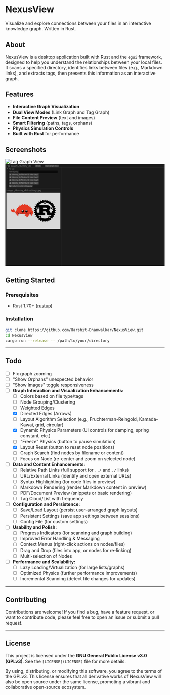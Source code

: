 # NexusView

Visualize and explore connections between your files in an interactive knowledge graph. Written in Rust.

## About

NexusView is a desktop application built with Rust and the `egui` framework, designed to help you understand the relationships between your local files. It scans a specified directory, identifies links between files (e.g., Markdown links), and extracts tags, then presents this information as an interactive graph.

## Features

- **Interactive Graph Visualization**
- **Dual View Modes** (Link Graph and Tag Graph)
- **File Content Preview** (text and images)
- **Smart Filtering** (paths, tags, orphans)
- **Physics Simulation Controls**
- **Built with Rust** for performance

## Screenshots

![Tag Graph View](assets/tag-graph-view.png)
![Image Preview](assets/image-preview.png)

## Getting Started

### Prerequisites

- Rust 1.70+ ([rustup](https://rustup.rs/))

### Installation

```bash
git clone https://github.com/Harshit-Dhanwalkar/NexusView.git
cd NexusView
cargo run --release -- /path/to/your/directory
```

---

## Todo

- [ ] Fix graph zooming
- [ ] "Show Orphans" unexpected behavior
- [ ] "Show Images" toggle responsiveness
- [ ] **Graph Interaction and Visualization Enhancements:**
  - [ ] Colors based on file type/tags
  - [ ] Node Grouping/Clustering
  - [ ] Weighted Edges
  - [x] Directed Edges (Arrows)
  - [ ] Layout Algorithm Selection (e.g., Fruchterman-Reingold, Kamada-Kawai, grid, circular)
  - [x] Dynamic Physics Parameters (UI controls for damping, spring constant, etc.)
  - [ ] "Freeze" Physics (button to pause simulation)
  - [x] Layout Reset (button to reset node positions)
  - [ ] Graph Search (find nodes by filename or content)
  - [ ] Focus on Node (re-center and zoom on selected node)
- [ ] **Data and Content Enhancements:**
  - [ ] Relative Path Links (full support for `../` and `./` links)
  - [ ] URL/External Links (identify and open external URLs)
  - [ ] Syntax Highlighting (for code files in preview)
  - [ ] Markdown Rendering (render Markdown content in preview)
  - [ ] PDF/Document Preview (snippets or basic rendering)
  - [ ] Tag Cloud/List with frequency
- [ ] **Configuration and Persistence:**
  - [ ] Save/Load Layout (persist user-arranged graph layouts)
  - [ ] Persistent Settings (save app settings between sessions)
  - [ ] Config File (for custom settings)
- [ ] **Usability and Polish:**
  - [ ] Progress Indicators (for scanning and graph building)
  - [ ] Improved Error Handling & Messaging
  - [ ] Context Menus (right-click actions on nodes/files)
  - [ ] Drag and Drop (files into app, or nodes for re-linking)
  - [ ] Multi-selection of Nodes
- [ ] **Performance and Scalability:**
  - [ ] Lazy Loading/Virtualization (for large lists/graphs)
  - [ ] Optimized Physics (further performance improvements)
  - [ ] Incremental Scanning (detect file changes for updates)

---

## Contributing

Contributions are welcome! If you find a bug, have a feature request, or want to contribute code, please feel free to open an issue or submit a pull request.

---

## License

This project is licensed under the **GNU General Public License v3.0 (GPLv3)**. See the `[LICENSE](LICENSE)` file for more details.

By using, distributing, or modifying this software, you agree to the terms of the GPLv3. This license ensures that all derivative works of NexusView will also be open source under the same license, promoting a vibrant and collaborative open-source ecosystem.
